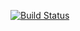 [![Build Status](https://travis-ci.org/fontdirectory/damion.svg?branch=master)](https://travis-ci.org/fontdirectory/damion)

